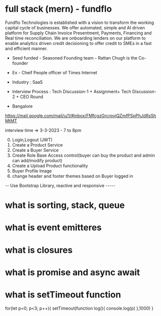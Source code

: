 
# full stack (mern) - fundflo 

Fundflo Technologies is established with a vision to transform the 
working capital cycle of businesses. We offer automated, simple and 
AI driven platform for Supply Chain Invoice Presentment, Payments,
 Financing and Real time reconciliation. We are onboarding lenders
 on our platform to enable analytics driven credit decisioning to 
offer credit to SMEs in a fast and efficient manner.

- Seed funded - Seasoned Founding team - Rattan Chugh is the Co-founder
 - Ex - Cheif People officer of Times Internet

- Industry : SaaS
- Interview Process : Tech Discussion-1 + Assignment+ Tech Discussion-2 +  CEO Round
- Bangalore

https://mail.google.com/mail/u/1/#inbox/FMfcgzGrcrpvjQZmfPSpPhJdRsShMtMT

interview time => 3-3-2023 - 7 to 8pm


0. Login,Logout (JWT)
1. Create a Product Service
2. Create a Buyer Service
3. Create Role Base Access control(buyer can buy the product and admin can add/modify product)
4. Create a Upload Product functionality
5. Buyer Profile  Image
6. change header and footer themes based on Buyer logged in

-- Use Bootstrap Library, reactive and responsive ----- 

# what is sorting, stack, queue

# what is event emitteres 

# what is closures

# what is promise and async await 

# what is setTimeout function

for(let p=0; p<3; p++){
    setTimeout(function log(){
        console.log(p)
    },1000)
}  



